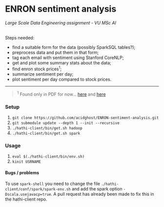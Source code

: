 # ENRON sentiment analysis
###### Large Scale Data Engineering assignment - VU MSc AI

Steps needed:
- find a suitable form for the data (possibly SparkSQL tables?);
- preprocess data and put them in that form;
- tag each email with sentiment using Stanford CoreNLP;
- get and plot some summary stats about the data;
- find enron stock prices<sup>1</sup>;
- summarize sentiment per day;
- plot sentiment per day compared to stock prices.

---

> <sup>1</sup> Found only in PDF for now... [here](http://law2.umkc.edu/faculty/projects/ftrials/enron/enronstockchart.pdf) and [here](http://www.gilardi.com/pdf/enro13ptable.pdf)


### Setup
1. `git clone https://github.com/acidghost/ENRON-sentiment-analysis.git`  
2. `git submodule update --depth 1 --init --recursive`  
3. `./hathi-client/bin/get.sh hadoop`  
4. `./hathi-client/bin/get.sh spark`

### Usage
1. `eval $(./hathi-client/bin/env.sh)`
2. `kinit USRNAME`

#### Bugs / problems
To use `spark-shell` you need to change the file `./hathi-client/conf/spark/spark-env.sh` and add the spark option `-Dscala.usejavacp=true`.
A pull request has already been made to fix this in the hathi-client repo.


